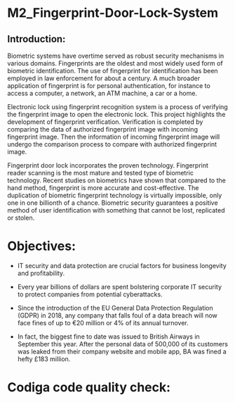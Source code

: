 # M2_Fingerprint-Door-Lock-System
## Introduction:
Biometric systems have overtime served as robust security mechanisms in various domains. Fingerprints are the oldest and most widely used form of biometric identification. The use of fingerprint for identification has been employed in law enforcement for about a century. A much broader application of fingerprint is for personal authentication, for instance to access a computer, a network, an ATM machine, a car or a home.

Electronic lock using fingerprint recognition system is a process of verifying the fingerprint image to open the electronic lock. This project highlights the development of fingerprint verification. Verification is completed by comparing the data of authorized fingerprint image with incoming fingerprint image. Then the information of incoming fingerprint image will undergo the comparison process to compare with authorized fingerprint image. 

Fingerprint door lock incorporates the proven technology. Fingerprint reader scanning is the most mature and tested type of biometric technology. Recent studies on biometrics have shown that compared to the hand method, fingerprint is more accurate and cost-effective. The duplication of biometric fingerprint technology is virtually impossible, only one in one billionth of a chance. Biometric security guarantees a positive method of user identification with something that cannot be lost, replicated or stolen.
# Objectives:
* IT security and data protection are crucial factors for business longevity and profitability.
* Every year billions of dollars are spent bolstering corporate IT security to protect companies from potential cyberattacks.

* Since the introduction of the EU General Data Protection Regulation (GDPR) in 2018, any company that falls foul of a data breach will now face fines of up to €20 million or 4% of its annual turnover. 
* In fact, the biggest fine to date was issued to British Airways in September this year. After the personal data of 500,000 of its customers was leaked from their company website and mobile app, BA was fined a hefty £183 million.
# Codiga code quality check:
